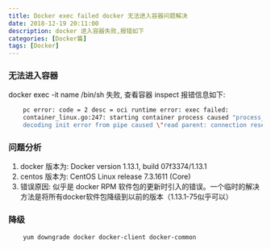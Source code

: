 ```yaml
---
title: Docker exec failed docker 无法进入容器问题解决
date: 2018-12-19 20:11:00
description: docker 进入容器失败,报错如下
categories: [Docker篇]
tags: [Docker]
---
```


<!-- more -->
### 无法进入容器
docker exec -it name /bin/sh 失败,
查看容器 inspect 报错信息如下:

``` bash 
    pc error: code = 2 desc = oci runtime error: exec failed: 
    container_linux.go:247: starting container process caused "process_linux.go:110: 
    decoding init error from pipe caused \"read parent: connection reset by peer\""
```

### 问题分析
1. docker 版本为: Docker version 1.13.1, build 07f3374/1.13.1
2. centos 版本为: CentOS Linux release 7.3.1611 (Core) 
3. 错误原因: 似乎是 docker RPM 软件包的更新时引入的错误。一个临时的解决方法是将所有docker软件包降级到以前的版本（1.13.1-75似乎可以）

### 降级

``` shell
    yum downgrade docker docker-client docker-common
```






